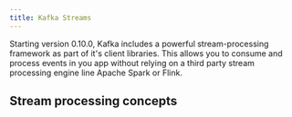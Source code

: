 ```yaml
---
title: Kafka Streams
---
```


Starting version 0.10.0, Kafka includes a powerful stream-processing framework as part of it's client libraries. This allows you to consume and process events in you app without relying on a third party stream processing engine line Apache Spark or Flink.

## Stream processing concepts 
